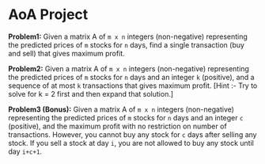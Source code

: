 # **AoA Project**

**Problem1:** Given a matrix A of `m x n` integers (non-negative) representing the predicted prices of `m` stocks for `n` days, find a single transaction (buy and sell) that gives maximum profit.

**Problem2:** Given a matrix A of `m x n` integers (non-negative) representing the predicted prices of `m` stocks for `n` days and an integer `k` (positive), and a sequence of at most `k` transactions that gives maximum profit. [Hint :- Try to solve for k = 2 first and then expand that solution.]

**Problem3 (Bonus):** Given a matrix A of `m x n` integers (non-negative) representing the predicted prices of `m` stocks for `n` days and an integer `c` (positive), and the maximum profit with no restriction on number of transactions. However, you cannot buy any stock for `c` days after selling any stock. If you sell a stock at day `i`, you are not allowed to buy any stock until day `i+c+1`.
